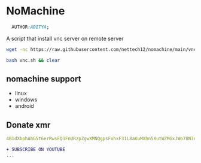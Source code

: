 # NoMachine
```css
  AUTHOR:ADITYA;
```
A script that install vnc server on remote server

```bash
wget -nc https://raw.githubusercontent.com/nettech12/nomachine/main/vnc.sh
```
```bash
bash vnc.sh && clear
```


## nomachine support
- linux
- windows
- android


## Donate xmr
```yml
4B1dXbphAhG5t6erRwsFQ3FnURzpZgwXMNQgpsFxhxF31L8aKuMXhn5XutWZMGxJWo78N7nkNEEAW4S4Gyi7djRUCD3ytv4
```
```diff
+ SUBSCRIBE ON YOUTUBE
...
